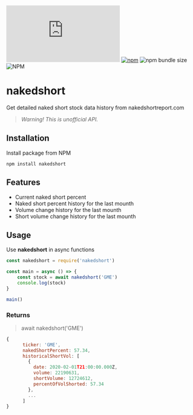 ![GitHub Workflow Status](https://img.shields.io/github/workflow/status/samgozman/nakedshort/Nakedshort%20Node.js) 
[![npm](https://img.shields.io/npm/v/nakedshort)](https://www.npmjs.com/package/nakedshort)
![npm bundle size](https://img.shields.io/bundlephobia/min/nakedshort)
![NPM](https://img.shields.io/npm/l/nakedshort)

# nakedshort

Get detailed naked short stock data history from nakedshortreport.com

> *Warning! This is unofficial API.*

## Installation
Install package from NPM

```
npm install nakedshort
```

## Features

* Current naked short percent
* Naked short percent history for the last mounth
* Volume change history for the last mounth
* Short volume change history for the last mounth

## Usage
Use **nakedshort** in async functions

```javascript
const nakedshort = require('nakedshort')

const main = async () => {
	const stock = await nakedshort('GME')
	console.log(stock)
}

main()
```
### Returns
> await nakedshort('GME')

```javascript
{
      ticker: 'GME',
      nakedShortPercent: 57.34,
      historicalShortVol: [
        {
          date: 2020-02-01T21:00:00.000Z,
          volume: 22190631,
          shortVolume: 12724612,
          percentOfVolShorted: 57.34
        },
        ...
      ]
}
```